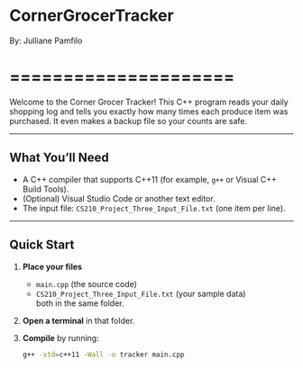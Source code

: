 # CornerGrocerTracker
By: Julliane Pamfilo

=====================
===================== 

Welcome to the Corner Grocer Tracker! This C++ program reads your daily shopping log and tells you exactly how many times each produce item was purchased. It even makes a backup file so your counts are safe.

---

## What You’ll Need

- A C++ compiler that supports C++11 (for example, `g++` or Visual C++ Build Tools).
- (Optional) Visual Studio Code or another text editor.
- The input file: `CS210_Project_Three_Input_File.txt` (one item per line).

---

## Quick Start

1. **Place your files**  
   - `main.cpp` (the source code)  
   - `CS210_Project_Three_Input_File.txt` (your sample data)  
   both in the same folder.

2. **Open a terminal** in that folder.

3. **Compile** by running:
   ```bash
   g++ -std=c++11 -Wall -o tracker main.cpp
